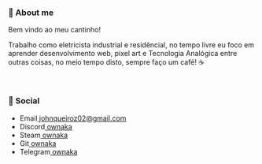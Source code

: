 
<h3 id=ola-sou-o-joao>🍃 About me</h3>
    <p>Bem vindo ao meu cantinho!</p>
    <p>Trabalho como eletricista industrial e residêncial, no tempo livre eu foco em aprender desenvolvimento web, pixel art e Tecnologia Analógica entre outras coisas, no meio tempo disto, sempre faço um café! ☕</p>
</br>
<h3 id=ola-sou-o-joao>🔗 Social</h3>
<ul>
    <li>Email<a href=''> johnqueiroz02@gmail.com</a></li>
    <li>Discord<a href=''> ownaka</a></li>
    <li>Steam<a href='https://steamcommunity.com/id/ownaka/'> ownaka</a></li>
    <li>Git<a href='https://github.com/ownaka'> ownaka</a></li>
    <li>Telegram<a href=''> ownaka</a></li>
</ul>
